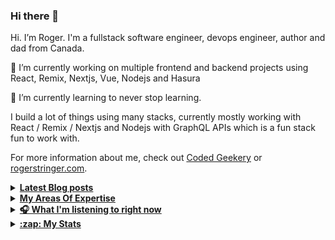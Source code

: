 ### Hi there 👋


Hi. I’m Roger. I'm a fullstack software engineer, devops engineer, author and dad from Canada.

🔭 I’m currently working on multiple frontend and backend projects using React, Remix, Nextjs, Vue, Nodejs and Hasura

🌱 I’m currently learning to never stop learning.

I build a lot of things using many stacks, currently mostly working with React / Remix / Nextjs and Nodejs with GraphQL APIs which is a fun stack fun to work with.

For more information about me, check out [Coded Geekery](https://codedgeekery.com/) or [rogerstringer.com](https://rogerstringer.com/).

<details>
  <summary><u><b> Latest Blog posts </u></b></summary>  

 <!-- BLOG-POST-LIST:START -->
- [Quickly Deploy Directus on Railway](https://codedgeekery.com/blog/directus-railway)
- [Josh W Comeau : “Why React Re-Renders”](https://codedgeekery.com/blog/why-react-re-renders)
- [Clip Studio Paint announces subscription plan, angering the online artist community](https://rogerstringer.com/blog/clip-studio-paint-announces-subscription-plan-angering-the-online-artist-community)
- [Deno Sets out to Challenge Node.js](https://rogerstringer.com/blog/deno-sets-out-to-challenge-node-js)
- [Airbnb accidentally sent tons of Android users a ‘test’ notification](https://rogerstringer.com/blog/airbnb-android-users-accidental-test-notification)
- [Mexican Street Corn in a Cup](https://rogerstringer.com/blog/mexican-street-corn-in-a-cup)
- [From WordPress to Strapi and Remix](https://rogerstringer.com/blog/from-wordpress-to-strapi-and-remix)
- [Beef and Broccoli](https://rogerstringer.com/blog/beef-and-broccoli)
- [The Quiet Times](https://rogerstringer.com/blog/the-quiet-times)
- [Disney+ Grows to 152 Million Subscribers](https://rogerstringer.com/blog/disney-plus-152m)
<!-- BLOG-POST-LIST:END -->
</details> 

<details>
  <summary><u><b> My Areas Of Expertise </u></b></summary>  

![](https://img.shields.io/badge/react%20-%2320232a.svg?&style=for-the-badge&logo=react&logoColor=%2361DAFB)
![](https://img.shields.io/badge/nextjs%20-%2320232a.svg?&style=for-the-badge&logo=next.js&logoColor=%2361DAFB)
![](https://img.shields.io/badge/remix%20-%2320232a.svg?&style=for-the-badge&logo=remix&logoColor=%2361DAFB)
![](https://img.shields.io/badge/node.js%20-%2343853D.svg?&style=for-the-badge&logo=node.js&logoColor=white&color=black)
![](https://img.shields.io/badge/php%20-%2343853D.svg?&style=for-the-badge&logo=php&logoColor=white)
![](https://img.shields.io/badge/twilio%20-%2343853D.svg?&style=for-the-badge&logo=twilio&logoColor=white&color=red)

![](https://img.shields.io/badge/Amazon%20AWS-%23232F3E?logo=amazon-aws&logoColor=white&style=for-the-badge)
![](https://img.shields.io/badge/Docker-%23316192.svg?&style=for-the-badge&logo=docker&logoColor=white)
![](https://img.shields.io/badge/Kubernetes-3DDC84?logo=kubernetes&style=for-the-badge&logoColor=white)
![](https://img.shields.io/badge/OpenFaas-3DDC84?logo=openfaas&style=for-the-badge&logoColor=white&color=blue)
![](https://img.shields.io/badge/Serverless-3DDC84?logo=serverless&style=for-the-badge&logoColor=white&color=blue)
![](https://img.shields.io/badge/Vercel-3DDC84?logo=vercel&style=for-the-badge&logoColor=white&color=blue)
![](https://img.shields.io/badge/Netlify-3DDC84?logo=netlify&style=for-the-badge&logoColor=white&color=blue)

![](https://img.shields.io/badge/GraphQL%20-%2343853D.svg?style=for-the-badge&logo=graphql&logoColor=white&color=blue) 
![](https://img.shields.io/badge/hasura%20-%2343853D.svg?style=for-the-badge&logo=hasura&logoColor=white&color=green) 
![](https://img.shields.io/badge/prisma%20-%2343853D.svg?style=for-the-badge&logo=prisma&logoColor=white&color=blue) 
![](https://img.shields.io/badge/PostgreSQL%20-%2343853D.svg?style=for-the-badge&logo=postgresql&logoColor=white&color=blue) 
![](https://img.shields.io/badge/MySQL%20-%2343853D.svg?style=for-the-badge&logo=mysql&logoColor=white&color=blue)
![](https://img.shields.io/badge/MongDB%20-%2343853D.svg?style=for-the-badge&logo=mongodb&logoColor=white&color=blue) 

</details>

<details>
  <summary><u><b> 🎧 What I'm listening to right now </u></b></summary>  
  
[![spotify-github-profile](https://spotify-github-profile.vercel.app/api/view?uid=rogerstringer&cover_image=true&theme=novatorem)](https://spotify-github-profile.vercel.app/api/view?uid=rogerstringer&redirect=true)  

</details>

<details>
  <summary><u><b>:zap: My Stats</b></u></summary>

#### Github Stats
  
![](https://github-readme-stats-knowmad.vercel.app/api?username=freekrai&show_icons=true&count_private=true)
  
#### Github Streaks 
  
![](https://github-readme-streak-stats.herokuapp.com/?user=freekrai)

#### Top Languages 
  
![](https://github-readme-stats-knowmad.vercel.app/api/top-langs/?username=freekrai&hide=null&count_private=true)

</details>
<!--

![wakatime stats](https://github-readme-stats-knowmad.vercel.app/api/wakatime?username=datamcfly)


Here are some ideas to get you started:

- 🔭 I’m currently working on ...
- 🌱 I’m currently learning ...
- 👯 I’m looking to collaborate on ...
- 🤔 I’m looking for help with ...
- 💬 Ask me about ...
- 📫 How to reach me: ...
- 😄 Pronouns: ...
- ⚡ Fun fact: ...
-->
